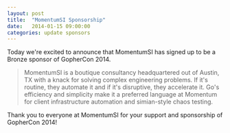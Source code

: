 ```yaml
---
layout: post
title:  "MomentumSI Sponsorship"
date:   2014-01-15 09:00:00
categories: update sponsors
---
```


Today we're excited to announce that MomentumSI has signed up to be a Bronze sponsor of GopherCon 2014.

>MomentumSI is a boutique consultancy headquartered out of Austin, TX with a knack for solving complex engineering problems. If it's routine, they automate it and if it's disruptive, they accelerate it. Go's efficiency and simplicity make it a preferred language at Momentum for client infrastructure automation and simian-style chaos testing.

Thank you to everyone at MomentumSI for your support and sponsorship of GopherCon 2014!